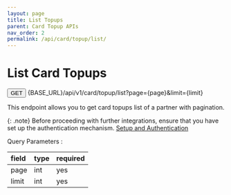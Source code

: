 ```yaml
---
layout: page
title: List Topups
parent: Card Topup APIs
nav_order: 2
permalink: /api/card/topup/list/
---
```


# List Card Topups

<button type="button" name="button" class="btn btn-purple fs-1">GET</button>
{BASE_URL}/api/v1/card/topup/list?page={page}&limit={limit}

This endpoint allows you to get card topups list of a partner with pagination.

{: .note}
Before proceeding with further integrations, ensure that you have set up the authentication mechanism. [Setup and Authentication](/dtps.github.io/setup)

Query Parameters :

| field     | type      | required  |
|:----------|:----------|:----------|
| page      | int       | yes       |
| limit     | int       | yes       |
